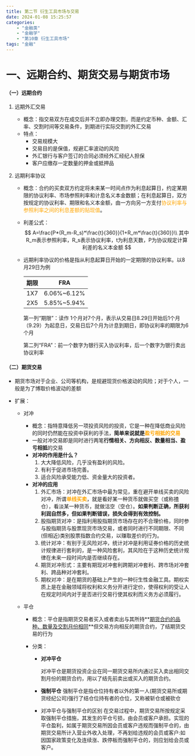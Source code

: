 ```yaml
---
title: 第二节 衍生工具市场与交易
date: 2024-01-08 15:25:57
categories: 
	- "金融类"
	- "金融学"
	- "第10章 衍生工具市场"
tags: "金融"
---
```


# 一、远期合约、期货交易与期货市场

#### （一）远期合约

1. 远期外汇交易
   - 概念：指交易双方在成交后并不立即办理交割，而是约定币种、金额、汇率、交割时间等交易条件，到期进行实际交割的外汇交易
   - 特点：
     - 交易规模大
     - 交易目的是保值，规避汇率波动的风险
     - 外汇银行与客户签订的合同必须经外汇经纪人担保
     - 客户应缴存一定数量的押金或抵押品
   
2. 远期利率协议
   - 概念：合约的买卖双方约定将未来某一时间点作为利息起算日，约定某期限的协议利率、市场参照利率和计息名义本金数额；在利息起算日，双方按规定的协议利率、期限和名义本金额，由一方向另一方支付<font color='orange'>协议利率与参照利率之间的利息差额的贴现值</font>。
   
   - 利差公式：
     $$
     A=\frac{P*(R_m-R_s)*\frac{t}{360}}{1+R_m*\frac{t}{360}}\\
     其中R_m表示参照利率，R_s表示协议利率，t为利息天数，P为协议规定计算利差的名义本金额
     $$
   
   - 远期利率协议的价格是指从利息起算日开始的一定期限的协议利率。以8月29日为例
   
      | 期限 |     FRA     |
      | :--: | :---------: |
      | 1X7  | 6.06%~6.12% |
      | 2X5  | 5.85%~5.94% |
   
      第一列“期限”：读作 1个月对7个月，表示从交易日8.29日开始后1个月（9.29）为起息日，交易日后7个月为计息到期日，即协议利率的期限为6个月
   
      第二列“FRA”：前一个数字为银行买入协议利率，后一个数字为银行卖出协议利率

#### （二）期货交易

- 期货市场对于企业、公司等机构，是规避现货价格波动的风险；对于个人，一般是为了博取价格波动的差额

- 扩展：

  - 对冲

    - 概念：指特意降低另一项投资风险的投资，它是一种在降低商业风险的同时仍然能在投资中获利的手法，**简单来说就是<font color="orange">盈亏相抵的交易</font>**
    - 一般对冲交易即是同时进行两笔**行情相关、方向相反、数量相当、盈亏相抵**的交易
    - **对冲的作用是什么？**
      1. 大大降低风险，几乎没有盈利的风险。
      2. 有利于促进市场完善。
      3. 适合风险承受能力低、资金量大的投资者。
    - **对冲的应用**
      1. 外汇市场：对冲在外汇市场中最为常见，重在避开单线买卖的风险对冲，所谓<font color="orange">**单线买卖**</font>，就是看好某一种货币就做买空（或称揸仓），看淡某一种货币，就做沽空（空仓）。**如果判断正确，所获利利润自然多，但如果判断错误，损失会得到有效控制。**
      2. 股指期货对冲：是指利用股指期货市场存在的不合理价格，同时参与股指期货与股票现货市场交易，或者同时进行不同期限、不同(但相近)类别股票指数合约交易，以赚取差价的行为。
      3. 统计对冲：有别于无风险对冲，统计对冲是利用证券价格的历史统计规律进行套利的，是一种风险套利，其风险在于这种历史统计规律在未来一段时间内是否继续存在。
      4. 期货对冲形式：主要有期现对冲套利跨期对冲套利、跨市场对冲套利、跨品种对冲套利。
      5. 期权对冲：是在期货的基础上产生的一种衍生性金融工具。期权实质上是在金融领域将权利和义务分开进行定价，使得权利的受让人在规定时间内对于是否进行交易行使其权利而义务方必须履行。

  - 平仓

    - 概念：平仓是指期货交易者买入或者卖出与其所持**<u>期货合约的品种、数量及交割月份相同</u>**但交易方向相反的期货合约，了结期货交易的行为

    - 分类：

      - **对冲平仓**

        对冲平仓是期货投资企业在同一期货交易所内通过买入卖出相同交割月份的期货合约，用以了结先前卖出或买入的期货合约。

      - **强制平仓**
        强制平仓是指仓位持有者以外的第一人(期货交易所或期货经纪公司)强行了结仓位持有者的仓位，又称被斩仓或被砍仓

      - 对冲平仓与强制平仓的区别
        在交易过程中，期货交易所按规定采取强制平仓措施，其发生的平仓亏损，由会员或客户承担。实现的平仓盈利，如属于期货交易所因会员或客户违规而强制平仓的，由期货交易所计入营业外收入处理，不再划给违规的会员或客户:如因国家政策变化及连续涨、跌停板而强制平仓的，则应划给会员或客户。


